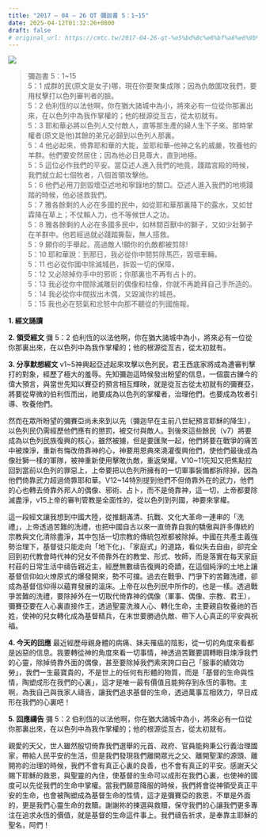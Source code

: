```yaml
---
title: "2017 – 04 – 26 QT 彌迦書 5：1~15"
date: 2025-04-12T01:32:26+0800
draft: false
# original_url: https://cmtc.tw/2017-04-26-qt-%e5%bd%8c%e8%bf%a6%e6%9b%b8-5%ef%bc%9a115
---
```


![](/images/qt.jpg)
> 彌迦書 5：1\~15  
> 5：1 成群的民(原文是女子)哪，現在你要聚集成隊；因為仇敵圍攻我們，要用杖擊打以色列審判者的臉。  
> 5：2 伯利恆的以法他啊，你在猶大諸城中為小，將來必有一位從你那裏出來，在以色列中為我作掌權的；他的根源從亙古，從太初就有。  
> 5：3 耶和華必將以色列人交付敵人，直等那生產的婦人生下子來。那時掌權者(原文是他)其餘的弟兄必歸到以色列人那裏。  
> 5：4 他必起來，倚靠耶和華的大能，並耶和華–他神之名的威嚴，牧養他的羊群。他們要安然居住；因為他必日見尊大，直到地極。  
> 5：5 這位必作我們的平安。當亞述人進入我們的地竟，踐踏宮殿的時候，我們就立起七個牧者，八個首領攻擊他。  
> 5：6 他們必用刀劍毀壞亞述地和寧錄地的關口。亞述人進入我們的地境踐踏的時候，他必拯救我們。  
> 5：7 雅各餘剩的人必在多國的民中，如從耶和華那裏降下的露水，又如甘霖降在草上；不仗賴人力，也不等候世人之功。  
> 5：8 雅各餘剩的人必在多國多民中，如林間百獸中的獅子，又如少壯獅子在羊群中。他若經過就必踐踏撕裂，無人搭救。  
> 5：9 願你的手舉起，高過敵人!願你的仇敵都被剪除!  
> 5：10 耶和華說：到那日，我必從你中間剪除馬匹，毀壞車輛，  
> 5：11 也必從你國中除滅城邑，拆毀一切的保障，  
> 5：12 又必除掉你手中的邪術；你那裏也不再有占卜的。  
> 5：13 我必從你中間除滅雕刻的偶像和柱像，你就不再跪拜自己手所造的。  
> 5：14 我必從你中間拔出木偶，又毀滅你的城邑。  
> 5：15 我也必在怒氣和忿怒中向那不聽從的列國施報。

**1. 經文誦讀**

**2. 領受經文**
彌 5：2 伯利恆的以法他啊，你在猶大諸城中為小，將來必有一位從你那裏出來，在以色列中為我作掌權的；他的根源從亙古，從太初就有。

**3. 分享默想經文**
v1\~5神興起亞述起來攻擊以色列民，君王西底家將成為遭審判擊打的對象，經歷了極大的羞辱。先知彌迦這時候發出盼望的信息，一個震古鑠今的偉大預言，與當世先知以賽亞的預言相互輝映，就是從亙古從太初就有的彌賽亞，將要從卑微的伯利恆而出，祂要成為以色列的掌權者，治理他們。也要成為牧者引導、牧養他們。

然而在眾所盼望的彌賽亞尚未來到以先（彌迦早在主前八世紀預言耶穌的降生），以色列民仍需經歷他們應有的懲罰，被交付與敵人。到後來這些餘民（v7）將要成為以色列民族復興的核心，雖然被擄，但是要匯聚一起，他們將要在戰爭的痛苦中被煉淨，重新有悔改倚靠神的心，神要用恩典來澆灌復興他們，使他們最後成為像壯獅一樣的軍隊，被神重新使用擊敗仇敵，重返榮耀。V10\~11先知又把焦點拉回到當前以色列的罪惡上，上帝要把以色列所擁有的一切軍事裝備都拆除掉，因為他們倚靠武力超過倚靠耶和華。V12\~14特別提到他們不但倚靠外在的武力，他們的心也轉去倚靠外邦人的偶像、邪術、占卜，而不是倚靠神，這一切，上帝都要除滅盡淨，v15上帝的審判管教是全面性的，從以色列到列國，神要來掌權。

這一段經文讓我想到中國大陸，從推翻滿清、抗戰、文化大革命一連串的「洗禮」，上帝透過苦難的洗禮，也把中國自古以來一直倚靠自我的驕傲與許多傳統的宗教與文化清除盡淨，其中包括一切宗教的傳統包袱都被除掉。中國在共產主義強勢治理下，基督徒只能走向「地下化」、「家庭式」的道路，看似失去自由，卻完全回到初代教會時代神的兒女不倚靠外在的教堂、形式、牧師，而是落實在每天家庭村莊的日常生活中禱告親近主，經歷無數禱告復興的奇蹟，在這個純淨的土地上讓基督信仰如火燎原式的爆發開來，勢不可擋。過去在戰爭、鬥爭下的苦難洗禮，卻成為基督信仰得以蘊育發展的溫床。上帝在以色列民中所作的，也是一樣。透過戰爭苦難的洗禮，要除掉外在一切取代倚靠神的偶像（軍事、偶像、宗教、君王），彌賽亞要在人心裏直接作王，透過聖靈洗滌人心、轉化生命，主要親自牧養祂的百姓，使神的兒女轉化成為基督精兵，在末世要勝過仇敵、帶下人心真正的平安與祝福。

**4. 今天的回應**
最近經歷母親身體的病痛、妹夫罹癌的陰影，從一切的角度來看都是凶惡的信息。我要轉從神的角度來看一切事情，神透過苦難要調轉眼目煉淨我們的心靈，除掉倚靠外面的偶像，甚至要除掉我們素來誇口自己「服事的績效功勞」，我們一生最寶貴的，不是世上的任何有形體的物質，而是「基督的生命與性情，陶塑成形在我們的心裏」，這才是唯一最有價值且能夠存到永恆的事物。主啊，為我自己與我家人禱告，讓我們追求基督的生命，透過萬事互相效力，早日成形在我們的心裏吧！

**5. 回應禱告**
彌 5：2 伯利恆的以法他啊，你在猶大諸城中為小，將來必有一位從你那裏出來，在以色列中為我作掌權的；他的根源從亙古，從太初就有。

親愛的天父，世人雖然殷切倚靠我們選舉的元首、政府、官員能夠秉公行義治理國家，帶給人民平安的生活，但是我們發現我們離開眾光之父、離開聖潔的源頭、離開祢的治理的時候，我們不會有真正心裏的良善，也不會有真正的平安。感謝天父賜下耶穌的救恩，與聖靈的內住，使基督的生命可以成形在我們心裏，也使神的國度可以先從我們的生命中掌權。當我們願意降服的時候，我們將會從神領受真正平安的生命，也會被陶塑成為基督生命的性情，這才是彌賽亞的救恩，不單是外面的，更是我們心靈生命的救贖。謝謝祢的揀選與救贖，保守我們的心讓我們更多專注在追求永恆的價值，就是基督的生命這件事上。我們禱告祈求，是奉靠主耶穌的聖名，阿們！
